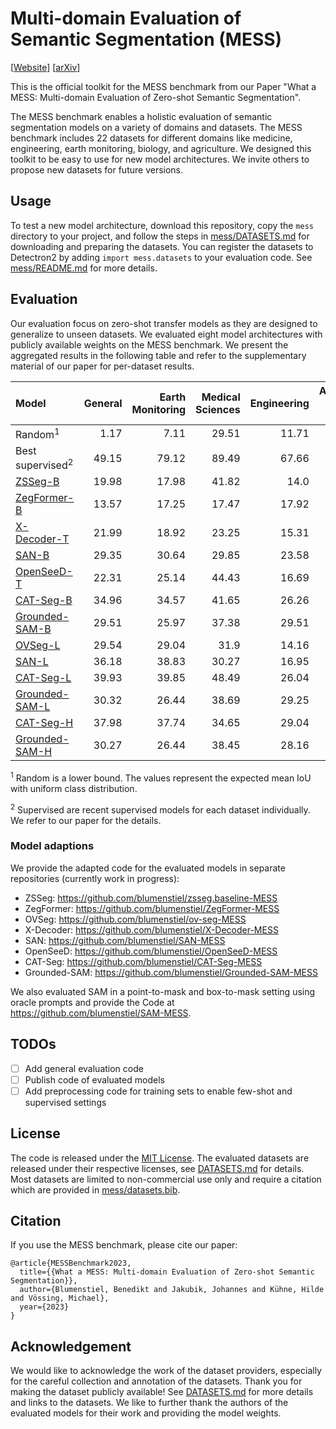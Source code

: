 # Multi-domain Evaluation of Semantic Segmentation (MESS)

[[Website](https://github.io)] [[arXiv](https://arxiv.org)]

This is the official toolkit for the MESS benchmark from our Paper "What a MESS: Multi-domain Evaluation of Zero-shot Semantic Segmentation".

The MESS benchmark enables a holistic evaluation of semantic segmentation models on a variety of domains and datasets. The MESS benchmark includes 22 datasets for different domains like medicine, engineering, earth monitoring, biology, and agriculture. We designed this toolkit to be easy to use for new model architectures. We invite others to propose new datasets for future versions.

## Usage

To test a new model architecture, download this repository, copy the `mess` directory to your project, and follow the steps in [mess/DATASETS.md](mess/DATASETS.md) for downloading and preparing the datasets.
You can register the datasets to Detectron2 by adding `import mess.datasets` to your evaluation code. See [mess/README.md](mess/README.md) for more details.

## Evaluation

Our evaluation focus on zero-shot transfer models as they are designed to generalize to unseen datasets. We evaluated eight model architectures with publicly available weights on the MESS benchmark.
We present the aggregated results in the following table and refer to the supplementary material of our paper for per-dataset results.


| Model                                                                        |   General |   Earth Monitoring |   Medical Sciences | Engineering |   Agriculture and Biology |   Mean |
|:-----------------------------------------------------------------------------|----------:|-------------------:|-------------------:|------------:|--------------------------:|-------:|
| Random<sup>1</sup>                                                           |      1.17 |               7.11 |              29.51 |       11.71 |                      6.14 |  10.27 |
| Best supervised<sup>2</sup>                                                  |     49.15 |              79.12 |              89.49 |       67.66 |                     81.94 |  71.13 |
| [ZSSeg-B](https://github.com/MendelXu/zsseg.baseline)                        |     19.98 |              17.98 |              41.82 |        14.0 |                     22.32 |  22.73 |
| [ZegFormer-B](https://github.com/dingjiansw101/ZegFormer)                    |     13.57 |              17.25 |              17.47 |       17.92 |                     25.78 |  17.57 |
| [X-Decoder-T](https://github.com/microsoft/X-Decoder)                        |     21.99 |              18.92 |              23.25 |       15.31 |                     19.05 |  19.91 |
| [SAN-B](https://github.com/MendelXu/SAN)                                     |     29.35 |              30.64 |              29.85 |       23.58 |                     15.07 |  26.74 |
| [OpenSeeD-T](https://github.com/IDEA-Research/OpenSeeD)                      |     22.31 |              25.14 |              44.43 |       16.69 |                     10.53 |  24.35 |
| [CAT-Seg-B](https://github.com/KU-CVLAB/CAT-Seg)                             |     34.96 |              34.57 |              41.65 |       26.26 |                     29.32 |  33.74 |
| [Grounded-SAM-B](https://github.com/IDEA-Research/Grounded-Segment-Anything) |     29.51 |              25.97 |              37.38 |       29.51 |                     17.66 |  28.52 |
| [OVSeg-L](https://github.com/facebookresearch/ov-seg)                        |     29.54 |              29.04 |              31.9  |       14.16 |                     28.64 |  26.94 |
| [SAN-L](https://github.com/MendelXu/SAN)                                     |     36.18 |              38.83 |              30.27 |       16.95 |                     20.41 |  30.06 |
| [CAT-Seg-L](https://github.com/KU-CVLAB/CAT-Seg)                             |     39.93 |              39.85 |              48.49 |       26.04 |                     34.06 |  38.14 |
| [Grounded-SAM-L](https://github.com/IDEA-Research/Grounded-Segment-Anything) |     30.32 |              26.44 |              38.69 |       29.25 |                     17.73 |  29.05 |
| [CAT-Seg-H](https://github.com/KU-CVLAB/CAT-Seg)                             |     37.98 |              37.74 |              34.65 |       29.04 |                     37.76 |  35.66 |
| [Grounded-SAM-H](https://github.com/IDEA-Research/Grounded-Segment-Anything) |     30.27 |              26.44 |              38.45 |       28.16 |                     17.67 |  28.78 |

<sup>1</sup> Random is a lower bound. The values represent the expected mean IoU with uniform class distribution.

<sup>2</sup> Supervised are recent supervised models for each dataset individually. We refer to our paper for the details.

### Model adaptions

We provide the adapted code for the evaluated models in separate repositories (currently work in progress):

- ZSSeg: https://github.com/blumenstiel/zsseg.baseline-MESS
- ZegFormer: https://github.com/blumenstiel/ZegFormer-MESS
- OVSeg: https://github.com/blumenstiel/ov-seg-MESS
- X-Decoder: https://github.com/blumenstiel/X-Decoder-MESS
- SAN: https://github.com/blumenstiel/SAN-MESS
- OpenSeeD: https://github.com/blumenstiel/OpenSeeD-MESS
- CAT-Seg: https://github.com/blumenstiel/CAT-Seg-MESS
- Grounded-SAM: https://github.com/blumenstiel/Grounded-SAM-MESS

We also evaluated SAM in a point-to-mask and box-to-mask setting using oracle prompts and provide the Code at https://github.com/blumenstiel/SAM-MESS.

## TODOs

- [ ] Add general evaluation code
- [ ] Publish code of evaluated models   
- [ ] Add preprocessing code for training sets to enable few-shot and supervised settings

## License

The code is released under the [MIT License](LICENSE). The evaluated datasets are released under their respective licenses, see [DATASETS.md](mess/DATASETS.md) for details. Most datasets are limited to non-commercial use only and require a citation which are provided in [mess/datasets.bib](mess/datasets.bib).

## Citation

If you use the MESS benchmark, please cite our paper:

```
@article{MESSBenchmark2023,
  title={{What a MESS: Multi-domain Evaluation of Zero-shot Semantic Segmentation}},
  author={Blumenstiel, Benedikt and Jakubik, Johannes and Kühne, Hilde and Vössing, Michael},
  year={2023}
}
``` 

## Acknowledgement

We would like to acknowledge the work of the dataset providers, especially for the careful collection and annotation of the datasets. Thank you for making the dataset publicly available!
See [DATASETS.md](mess/DATASETS.md) for more details and links to the datasets. We like to further thank the authors of the evaluated models for their work and providing the model weights.